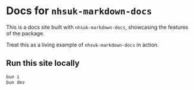 # Docs for `nhsuk-markdown-docs`

This is a docs site built with `nhsuk-markdown-docs`, showcasing the features of the package.

Treat this as a living example of `nhsuk-markdown-docs` in action.

## Run this site locally

```bash
bun i
bun dev
```
